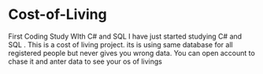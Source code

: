 # Cost-of-Living
First Coding Study WIth C# and SQL
I have just started studying C# and SQL . 
This is a cost of living project.
its is using same database for all registered people but never gives you wrong data.
You can open account to chase it and anter data to see your os of livings

